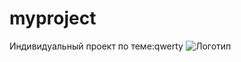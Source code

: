 # myproject
 Индивидуальный проект по теме:qwerty
![Логотип](https://octodex.github.com/images/orderedlistocat.png "Логотип GitHub")